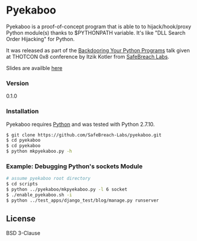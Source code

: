 # Pyekaboo

Pyekaboo is a proof-of-concept program that is able to to hijack/hook/proxy Python module(s) thanks to $PYTHONPATH variable. It's like "DLL Search Order Hijacking" for Python.

It was released as part of the [Backdooring Your Python Programs](http://thotcon.org/schedule.html) talk given at THOTCON 0x8 conference by Itzik Kotler from [SafeBreach Labs](http://www.safebreach.com).

Slides are availble [here](http://www.ikotler.org/InYourPythonPath.pdf)

### Version
0.1.0

### Installation

Pyekaboo requires [Python](https://python.org/) and was tested with Python 2.7.10.

```sh
$ git clone https://github.com/SafeBreach-Labs/pyekaboo.git
$ cd pyekaboo
$ cd pyekaboo
$ python mkpyekaboo.py -h
```

### Example: Debugging Python's sockets Module

```sh
# assume pyekaboo root directory
$ cd scripts
$ python ../pyekaboo/mkpyekaboo.py -l 6 socket
$ ./enable_pyekaboo.sh -i
$ python ../test_apps/django_test/blog/manage.py runserver
```

License
----

BSD 3-Clause

###
